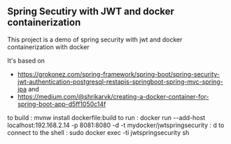 ## Spring Secutiry with JWT and docker containerization
This project is a demo of spring security with jwt and docker containerization with docker

It's based on 
- https://grokonez.com/spring-framework/spring-boot/spring-security-jwt-authentication-postgresql-restapis-springboot-spring-mvc-spring-jpa and
- https://medium.com/@shrikarvk/creating-a-docker-container-for-spring-boot-app-d5ff1050c14f


 to build : mvnw install dockerfile:build
 to run : docker run --add-host localhost:192.168.2.14 -p 8081:8080 -d -t mydocker/jwtspringsecurity : d
 to connect to the shell : sudo docker exec -ti jwtspringsecurity sh